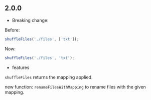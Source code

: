 ## 2.0.0

* Breaking change:

Before:
```js
shuffleFiles('./files', ['txt']);
```
Now:
```js
shuffleFiles('./files', 'txt');
```

* features

`shuffleFiles` returns the mapping applied.

new function: `renameFilesWithMapping` to rename files with the given mapping.
